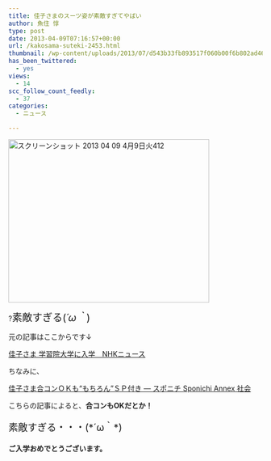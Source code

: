 ```yaml
---
title: 佳子さまのスーツ姿が素敵すぎてやばい
author: 魚住 惇
type: post
date: 2013-04-09T07:16:57+00:00
url: /kakosama-suteki-2453.html
thumbnail: /wp-content/uploads/2013/07/d543b33fb893517f060b00f6b802ad46.png
has_been_twittered:
  - yes
views:
  - 14
scc_follow_count_feedly:
  - 37
categories:
  - ニュース

---
```

<img decoding="async" loading="lazy" title="スクリーンショット 2013-04-09 4月9日火412.png" src="/wp-content/uploads/2013/04/d543b33fb893517f060b00f6b802ad46.png" alt="スクリーンショット 2013 04 09 4月9日火412" width="398" height="323" border="0" />

<!--more-->

?<span style="font-size: 20px;">素敵すぎる(*´ω｀*)</span></p> 

元の記事はここからです↓

[佳子さま 学習院大学に入学　NHKニュース][1]</p> 

ちなみに、

[佳子さま合コンＯＫも“もちろん”ＳＰ付き ― スポニチ Sponichi Annex 社会][2]

こちらの記事によると、**合コンもOKだとか！**</p> 

<p style="font-size: 19px;">
  素敵すぎる・・・(*´ω｀*)
</p></p> 

**ご入学おめでとうございます。**

 [1]: http://www3.nhk.or.jp/news/html/20130408/k10013751151000.html
 [2]: http://www.sponichi.co.jp/society/news/2013/04/09/kiji/K20130409005573900.html